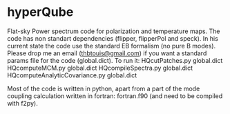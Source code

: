 # hyperQube
Flat-sky Power spectrum code for polarization and temperature maps.
The code has non standart dependencies (flipper, flipperPol and speck).
In his current state the code use the standard EB formalism (no pure B modes).
Please drop me an email (thbtouis@gmail.com) if you want a standard params file for the code (global.dict).
To run it:
HQcutPatches.py global.dict
HQcomputeMCM.py global.dict
HQcompileSpectra.py global.dict
HQcomputeAnalyticCovariance.py global.dict

Most of the code is written in python, apart from a part of the mode coupling calculation written in fortran: fortran.f90  (and need to be compiled with f2py).
